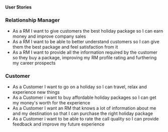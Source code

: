 #### User Stories

### Relationship Manager
* As a RM I want to give customers the best holiday package so I can earn money and improve company sales
* As a RM I want to be able to better understand customers so I can give them the best package and feel satisfaction from it
* As a RM I want to provide all the information required by the customer so they buy a package, improving my RM profile rating and furthering my career prospects

### Customer
* As a Customer I want to go on a holiday so I can travel, relax and experience new things
* As a Customer i want to buy affordable holiday packages so I can get my money's worth for the experience
* As a Customer I want an RM that knows a lot of information about me and my destination so that I can purchase the right holiday package
* As a Customer i want to be able to rate the call quality so I can provide feedback and improve my future experience

